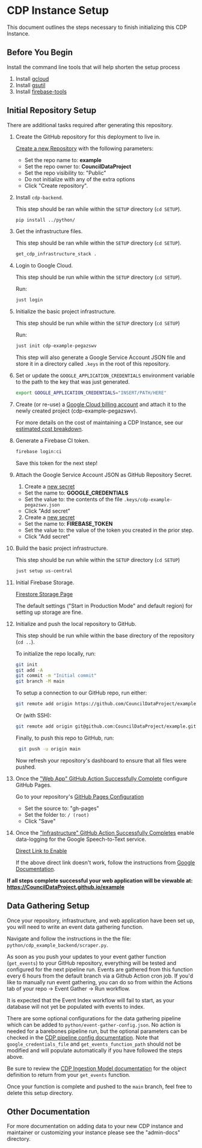 # CDP Instance Setup

This document outlines the steps necessary to finish initializing this CDP Instance.

## Before You Begin

Install the command line tools that will help shorten the setup process

1. Install [gcloud](https://cloud.google.com/sdk/docs/install)
2. Install [gsutil](https://cloud.google.com/storage/docs/gsutil_install)
3. Install [firebase-tools](https://firebase.google.com/docs/cli/)

## Initial Repository Setup

There are additional tasks required after generating this repository.

1.  Create the GitHub repository for this deployment to live in.

    [Create a new Repository](https://github.com/new) with the following parameters:

    -   Set the repo name to: **example**
    -   Set the repo owner to: **CouncilDataProject**
    -   Set the repo visibility to: "Public"
    -   Do not initialize with any of the extra options
    -   Click "Create repository".

1. Install `cdp-backend`.

    This step should be ran while within the `SETUP` directory (`cd SETUP`).

    ```bash
    pip install ../python/
    ```

1. Get the infrastructure files.

    This step should be ran while within the `SETUP` directory (`cd SETUP`).

    ```bash
    get_cdp_infrastructure_stack .
    ```

1.  Login to Google Cloud.

    This step should be run while within the `SETUP` directory (`cd SETUP`).

    Run:

    ```bash
    just login
    ```

1.  Initialize the basic project infrastructure.

    This step should be run while within the `SETUP` directory (`cd SETUP`)

    Run:

    ```bash
    just init cdp-example-pegazswv
    ```

    This step will also generate a Google Service Account JSON file and store it
    in a directory called `.keys` in the root of this repository.

1.  Set or update the `GOOGLE_APPLICATION_CREDENTIALS` environment variable to the
    path to the key that was just generated.

    ```bash
    export GOOGLE_APPLICATION_CREDENTIALS="INSERT/PATH/HERE"
    ```

1.  Create (or re-use) a
    [Google Cloud billing account](https://console.cloud.google.com/billing/linkedaccount?project=cdp-example-pegazswv)
    and attach it to the newly created project (cdp-example-pegazswv).

    For more details on the cost of maintaining a CDP Instance, see our [estimated cost breakdown](https://github.com/CouncilDataProject/cookiecutter-cdp-deployment#cost).

1.  Generate a Firebase CI token.

    ```bash
    firebase login:ci
    ```

    Save this token for the next step!

1.  Attach the Google Service Account JSON as GitHub Repository Secret.

    1. Create a [new secret](https://github.com/CouncilDataProject/example/settings/secrets/actions/new)

    -   Set the name to: **GOOGLE_CREDENTIALS**
    -   Set the value to: the contents of the file `.keys/cdp-example-pegazswv.json`
    -   Click "Add secret"

    2. Create a [new secret](https://github.com/CouncilDataProject/example/settings/secrets/actions/new)

    -   Set the name to: **FIREBASE_TOKEN**
    -   Set the value to: the value of the token you created in the prior step.
    -   Click "Add secret"

1.  Build the basic project infrastructure.

    This step should be run while within the `SETUP` directory (`cd SETUP`)

    ```bash
    just setup us-central
    ```

1.  Initial Firebase Storage.

    [Firestore Storage Page](https://console.firebase.google.com/u/0/project/cdp-example-pegazswv/storage)

    The default settings ("Start in Production Mode" and default region) for setting up
    storage are fine.

1.  Initialize and push the local repository to GitHub.

    This step should be run while within the base directory of the repository (`cd ..`).

    To initialize the repo locally, run:

    ```bash
    git init
    git add -A
    git commit -m "Initial commit"
    git branch -M main
    ```

    To setup a connection to our GitHub repo, run either:

    ```bash
    git remote add origin https://github.com/CouncilDataProject/example.git
    ```

    Or (with SSH):

    ```bash
    git remote add origin git@github.com:CouncilDataProject/example.git
    ```

    Finally, to push this repo to GitHub, run:

    ```bash
     git push -u origin main
    ```

    Now refresh your repository's dashboard to ensure that all files were pushed.

1.  Once the
    ["Web App" GitHub Action Successfully Complete](https://github.com/CouncilDataProject/example/actions?query=workflow%3A%22Web+App%22)
    configure GitHub Pages.

    Go to your repository's [GitHub Pages Configuration](https://github.com/CouncilDataProject/example/settings/pages)

    -   Set the source to: "gh-pages"
    -   Set the folder to: `/ (root)`
    -   Click "Save"

1.  Once the
    ["Infrastructure" GitHub Action Successfully Completes](https://github.com/CouncilDataProject/example/actions?query=workflow%3A%22Infrastructure%22)
    enable data-logging for the Google Speech-to-Text service.

    [Direct Link to Enable](https://console.cloud.google.com/apis/api/speech.googleapis.com/data_logging?project=cdp-example-pegazswv)

    If the above direct link doesn't work, follow the instructions from
    [Google Documentation](https://cloud.google.com/speech-to-text/docs/enable-data-logging).

**If all steps complete successful your web application will be viewable at: https://CouncilDataProject.github.io/example**

## Data Gathering Setup

Once your repository, infrastructure, and web application have been set up, you will need to write an event data gathering function.

Navigate and follow the instructions in the the file: `python/cdp_example_backend/scraper.py`.

As soon as you push your updates to your event gather function (`get_events`) to your GitHub repository, everything will be tested and configured for the next pipeline run. Events are gathered from this function every 6 hours from the default branch via a Github Action cron job. If you'd like to manually run event gathering, you can do so from within the Actions tab of your repo -> Event Gather -> Run workflow.

It is expected that the Event Index workflow will fail to start, as your database will not yet be populated with events to index.

There are some optional configurations for the data gathering pipeline which can be added to `python/event-gather-config.json`. No action is needed for a barebones pipeline run, but the optional parameters can be checked in the [CDP pipeline config documentation](https://councildataproject.org/cdp-backend/cdp_backend.pipeline.html#module-cdp_backend.pipeline.pipeline_config). Note that `google_credentials_file` and `get_events_function_path` should not be modified and will populate automatically if you have followed the steps above.

Be sure to review the [CDP Ingestion Model documentation](https://councildataproject.github.io/cdp-backend/ingestion_models.html) for the object definition to return from your `get_events` function.

Once your function is complete and pushed to the `main` branch, feel free to delete this setup directory.

## Other Documentation

For more documentation on adding data to your new CDP instance and maintainer or customizing your instance
please see the "admin-docs" directory.
